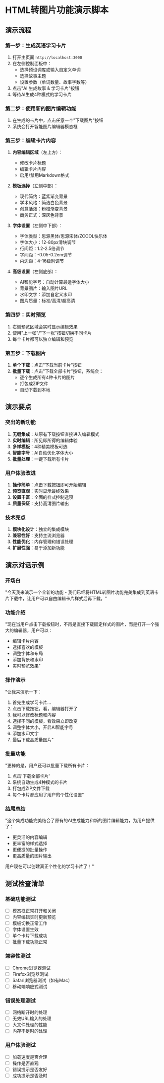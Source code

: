 # HTML转图片功能演示脚本

## 演示流程

### 第一步：生成英语学习卡片
1. 打开主页面 `http://localhost:3000`
2. 在左侧控制面板中：
   - 选择预设词库或输入自定义单词
   - 选择故事主题
   - 设置参数（单词数量、故事字数等）
3. 点击"AI 生成故事 & 学习卡片"按钮
4. 等待AI生成4种模式的学习卡片

### 第二步：使用新的图片编辑功能
1. 在生成的卡片中，点击任意一个"下载图片"按钮
2. 系统会打开智能图片编辑器模态框

### 第三步：编辑卡片内容
1. **内容编辑区域**（左上方）：
   - 修改卡片标题
   - 编辑卡片内容
   - 启用/禁用Markdown格式

2. **模板选择**（左侧中部）：
   - 现代简约：蓝紫渐变背景
   - 学术风格：简洁白色背景
   - 创意活泼：粉橙渐变背景
   - 商务正式：深灰色背景

3. **字体设置**（左侧中下部）：
   - 字体类型：思源黑体/思源宋体/ZCOOL快乐体
   - 字体大小：12-80px滑块调节
   - 行间距：1.2-2.5倍调节
   - 字间距：-0.05-0.2em调节
   - 内边距：4-16级别调节

4. **高级设置**（左侧底部）：
   - AI智能字号：自动计算最适字体大小
   - 背景图片：输入图片URL
   - 水印文字：添加自定义水印
   - 图片质量：标准/高清/超高清

### 第四步：实时预览
1. 右侧预览区域会实时显示编辑效果
2. 使用"上一张"/"下一张"按钮切换不同卡片
3. 每个卡片都可以独立编辑和预览

### 第五步：下载图片
1. **单个下载**：点击"下载当前卡片"按钮
2. **批量下载**：点击"下载全部卡片"按钮，系统会：
   - 逐个生成所有4种卡片的图片
   - 打包成ZIP文件
   - 自动下载到本地

## 演示要点

### 突出的新功能
1. **无缝集成**：从原有下载按钮直接进入编辑模式
2. **实时编辑**：所见即所得的编辑体验
3. **多样模板**：4种精美模板可选
4. **智能字号**：AI自动优化字体大小
5. **批量处理**：一键下载所有卡片

### 用户体验改进
1. **操作简单**：点击下载按钮即可开始编辑
2. **预览直观**：实时显示最终效果
3. **设置丰富**：全面的样式控制选项
4. **质量保证**：支持高清图片输出

### 技术亮点
1. **模块化设计**：独立的集成模块
2. **兼容性好**：支持主流浏览器
3. **性能优化**：内存管理和错误处理
4. **扩展性强**：易于添加新功能

## 演示对话示例

### 开场白
"今天我来演示一个全新的功能 - 我们已经将HTML转图片功能完美集成到英语卡片下载中，让用户可以自由编辑卡片样式后再下载。"

### 功能介绍
"现在当用户点击下载按钮时，不再是直接下载固定样式的图片，而是打开一个强大的编辑器，用户可以：
- 编辑卡片内容
- 选择喜欢的模板
- 调整字体和布局
- 添加背景和水印
- 实时预览效果"

### 操作演示
"让我来演示一下：
1. 首先生成学习卡片...
2. 点击下载按钮，看，编辑器打开了
3. 我可以修改标题和内容
4. 选择不同的模板，看效果立即改变
5. 调整字体大小，开启AI智能字号
6. 添加水印文字
7. 最后下载高质量图片"

### 批量功能
"更棒的是，用户还可以批量下载所有卡片：
1. 点击'下载全部卡片'
2. 系统自动生成4种模式的卡片
3. 打包成ZIP文件下载
4. 每个卡片都应用了用户的个性化设置"

### 结尾总结
"这个集成功能完美结合了原有的AI生成能力和新的图片编辑能力，为用户提供了：
- 更灵活的内容编辑
- 更丰富的样式选择
- 更便捷的批量操作
- 更高质量的图片输出

用户现在可以创建真正个性化的学习卡片了！"

## 测试检查清单

### 基础功能测试
- [ ] 模态框正常打开和关闭
- [ ] 内容编辑实时更新预览
- [ ] 模板切换正常工作
- [ ] 字体设置生效
- [ ] 单个卡片下载成功
- [ ] 批量下载功能正常

### 兼容性测试
- [ ] Chrome浏览器测试
- [ ] Firefox浏览器测试
- [ ] Safari浏览器测试（如有Mac）
- [ ] 移动端响应式测试

### 错误处理测试
- [ ] 网络断开时的处理
- [ ] 无效URL输入的处理
- [ ] 大文件处理的性能
- [ ] 内存不足时的处理

### 用户体验测试
- [ ] 加载速度是否合理
- [ ] 操作是否直观
- [ ] 错误提示是否友好
- [ ] 成功提示是否及时

